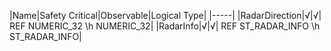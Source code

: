 ﻿

|Name|Safety Critical|Observable|Logical Type|
|-----|
|RadarDirection|√|√| REF NUMERIC_32 \h NUMERIC_32|
|RadarInfo|√|√| REF ST_RADAR_INFO \h ST_RADAR_INFO|

